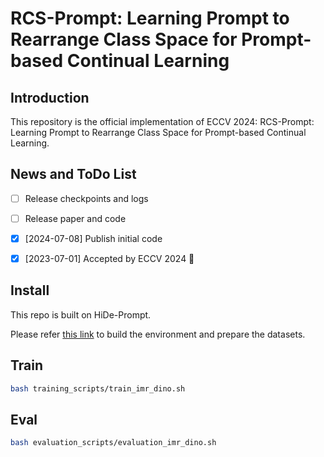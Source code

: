 # RCS-Prompt: Learning Prompt to Rearrange Class Space for Prompt-based Continual Learning

## Introduction

This repository is the official implementation of ECCV 2024: RCS-Prompt: Learning Prompt to Rearrange Class Space for Prompt-based Continual Learning.

## News and ToDo List

- [ ] Release checkpoints and logs
- [ ] Release paper and code
- [x] [2024-07-08] Publish initial code
- [x] [2023-07-01] Accepted by ECCV 2024 🎉 


## Install
This repo is built on HiDe-Prompt.

Please refer [this link](https://github.com/thu-ml/HiDe-Prompt) to build the environment and prepare the datasets.

## Train

```bash
bash training_scripts/train_imr_dino.sh
```

## Eval

```bash
bash evaluation_scripts/evaluation_imr_dino.sh
```
